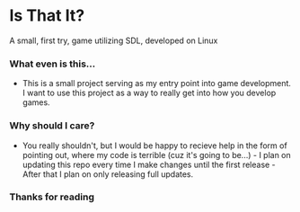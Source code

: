 # Is That It?
A small, first try, game utilizing SDL, developed on Linux

### What even is this...
- This is a small project serving as my entry point into game development. I want to use this project as a way to really get into how you develop games.

### Why should I care?
- You really shouldn't, but I would be happy to recieve help in the form of pointing out, where my code is terrible (cuz it's going to be...) - I plan on updating this repo every time I make changes until the first release - After that I plan on only releasing full updates.

### Thanks for reading
